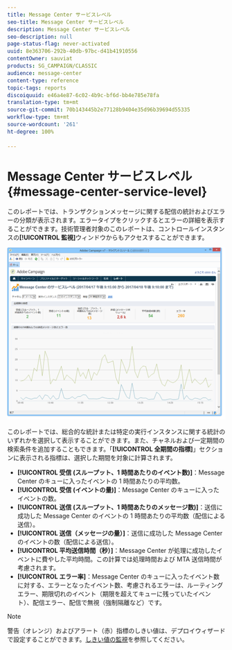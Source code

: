 ```yaml
---
title: Message Center サービスレベル
seo-title: Message Center サービスレベル
description: Message Center サービスレベル
seo-description: null
page-status-flag: never-activated
uuid: 8e363706-292b-40db-97bc-d41b41910556
contentOwner: sauviat
products: SG_CAMPAIGN/CLASSIC
audience: message-center
content-type: reference
topic-tags: reports
discoiquuid: e46a4e87-6c02-4b9c-bf6d-bb4e785e78fa
translation-type: tm+mt
source-git-commit: 70b143445b2e77128b9404e35d96b39694d55335
workflow-type: tm+mt
source-wordcount: '261'
ht-degree: 100%

---
```



# Message Center サービスレベル{#message-center-service-level}

このレポートでは、トランザクションメッセージに関する配信の統計およびエラーの分類が表示されます。エラータイプをクリックするとエラーの詳細を表示することができます。技術管理者対象のこのレポートは、コントロールインスタンスの&#x200B;**[!UICONTROL 監視]**&#x200B;ウィンドウからもアクセスすることができます。

![](assets/mc_reports_1.png)

このレポートでは、総合的な統計または特定の実行インスタンスに関する統計のいずれかを選択して表示することができます。また、チャネルおよび一定期間の検索条件を追加することもできます。「**[!UICONTROL 全期間の指標]**」セクションに表示される指標は、選択した期間を対象に計算されます。

* **[!UICONTROL 受信 (スループット、1 時間あたりのイベント数)]**：Message Center のキューに入ったイベントの 1 時間あたりの平均数。
* **[!UICONTROL 受信 (イベントの量)]**：Message Center のキューに入ったイベントの数。
* **[!UICONTROL 送信 (スループット、1 時間あたりのメッセージ数)]**：送信に成功した Message Center のイベントの 1 時間あたりの平均数（配信による送信）。
* **[!UICONTROL 送信（メッセージの量）]**：送信に成功した Message Center のイベントの数（配信による送信）。
* **[!UICONTROL 平均送信時間（秒）]**：Message Center が処理に成功したイベントに費やした平均時間。この計算では処理時間および MTA 送信時間が考慮されます。
* **[!UICONTROL エラー率]**：Message Center のキューに入ったイベント数に対する、エラーとなったイベント数、考慮されるエラーは、ルーティングエラー、期限切れのイベント（期限を超えてキューに残っていたイベント）、配信エラー、配信で無視（強制隔離など）です。

>[!NOTE]
>
>警告（オレンジ）およびアラート（赤）指標のしきい値は、デプロイウィザードで設定することができます。[しきい値の監視](../../message-center/using/monitoring-thresholds.md)を参照してください。

